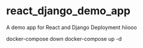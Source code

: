 # react_django_demo_app
A demo app for React and Django Deployment
hiiooo

docker-compose down
docker-compose up -d
